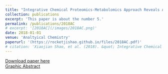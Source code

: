 ```yaml
---
title: "Integrative Chemical Proteomics-Metabolomics Approach Reveals Acaca/Acacb as Direct Molecular Targets of PFOA"
collection: publications
excerpt: 'This paper is about the number 5.'
permalink: /publications/2018AC
# excerpt: '[2018AC](/images/2018AC.png)'
date: 2018-01-01
venue: 'Analtyical Chemistry'
paperurl: '(https://rocketjishao.github.io/files/2018AC.pdf)'
# citation: 'Xiaojian Shao, et al. (2018). &quot; Integrative Chemical Proteomics-Metabolomics Approach Reveals Acaca/Acacb as Direct Molecular Targets of PFOA.&quot; <i>Analtyical Chemistry</i>. 1(1).'
---
```


[Download paper here](https://rocketjishao.github.io/files/2018AC.pdf)  
[Graphic Abstract](/images/2018AC.png)
